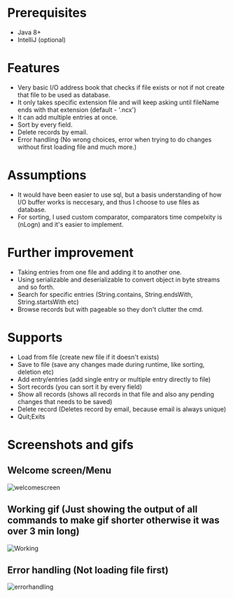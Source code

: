 # Prerequisites
- Java 8+
- IntelliJ (optional)

# Features
- Very basic I/O address book that checks if file exists or not if not create that file to be used as database.
- It only takes specific extension file and will keep asking until fileName ends with that extension (default - '.ncx')
- It can add multiple entries at once.
- Sort by every field.
- Delete records by email.
- Error handling (No wrong choices, error when trying to do changes without first loading file and much more.)


# Assumptions
- It would have been easier to use sql, but a basis understanding of how I/O buffer works is neccesary, and thus I choose to use files as database.
- For sorting, I used custom comparator, comparators time compelxity is (nLogn) and it's easier to implement.

# Further improvement
- Taking entries from one file and adding it to another one.
- Using serializable and deserializable to convert object in byte streams and so forth.
- Search for specific entries (String.contains, String.endsWith, String.startsWith etc)
- Browse records but with pageable so they don't clutter the cmd.


# Supports
- Load from file (create new file if it doesn't exists)
- Save to file (save any changes made during runtime, like sorting, deletion etc)
- Add entry/entries (add single entry or multiple entry directly to file)
- Sort records (you can sort it by every field)
- Show all records (shows all records in that file and also any pending changes that needs to be saved)
- Delete record (Deletes record by email, because email is always unique)
- Quit;Exits

# Screenshots and gifs
## Welcome screen/Menu
![welcomescreen](https://user-images.githubusercontent.com/6762915/149003894-4ebbaad8-234c-43e9-b80a-906030f9ed28.png)

## Working gif (Just showing the output of all commands to make gif shorter otherwise it was over 3 min long)
![Working](http://200.showy.life:6969/3xrUKqXy73.gif)

## Error handling (Not loading file first)
![errorhandling](http://200.showy.life:6969/k1XImtW1bM.gif)




